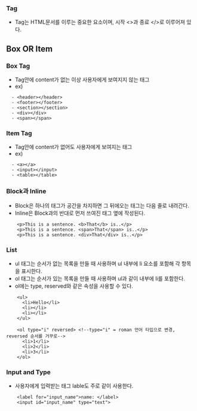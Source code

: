 ### Tag

- Tag는 HTML문서를 이루는 중요한 요소이며, 시작 <>과 종료 </>로 이루어져 있다.

## Box OR Item

### Box Tag

- Tag안에 content가 없는 이상 사용자에게 보여지지 않는 태그
- ex)
```
  - <header></header>
  - <footer></footer>
  - <section></section>
  - <div></div>
  - <span></span>
```
### Item Tag

- Tag안에 content가 없어도 사용자에게 보여지는 태그
- ex)
```
  - <a></a>
  - <input></input>
  - <table></table>
```
### Block과 Inline

- Block은 하나의 태그가 공간을 차지하면 그 뒤에오는 태그는 다음 줄로 내려간다.
- Inline은 Block과의 반대로 먼저 쓰여진 태그 옆에 작성된다.
``` 
    <p>This is a sentence. <b>That</b> is..</p>
    <p>This is a sentence. <span>That</span> is..</p>
    <p>This is a sentence. <div>That</div> is..</p>
```
### List
- ul 태그는 순서가 없는 목록을 만들 때 사용하며 ul 내부에 li 요소를 포함해 각 항목을 표시한다.
- ol 태그는 순서가 있는 목록을 만들 때 사용하며 ul과 같이 내부에 li를 포함한다.
- ol에는 type, reserved와 같은 속성을 사용할 수 있다.
```
    <ul>
      <li>Hello</li>
      <li></li>
      <li></li>
    </ul>
    
    <ol type="i" reversed> <!--type="i" = roman 언어 타입으로 변경, reversed 순서를 거꾸로-->
      <li>1</li>
      <li>2</li>
      <li>3</li>
    </ol>
```    
### Input and Type

- 사용자에게 입력받는 태그 lable도 주로 같이 사용한다.
```
    <label for="input_name">name: </label>
    <input id="input_name" type="text">
```
